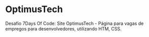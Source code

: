 # OptimusTech
Desafio 7Days Of Code: Site OptimusTech - Página para vagas de empregos para desenvolvedores, utilizando HTM, CSS.

